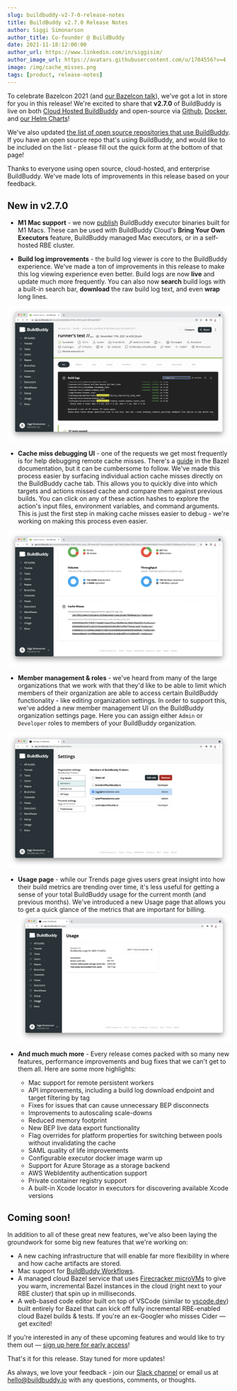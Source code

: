 ```yaml
---
slug: buildbuddy-v2-7-0-release-notes
title: BuildBuddy v2.7.0 Release Notes
author: Siggi Simonarson
author_title: Co-founder @ BuildBuddy
date: 2021-11-18:12:00:00
author_url: https://www.linkedin.com/in/siggisim/
author_image_url: https://avatars.githubusercontent.com/u/1704556?v=4
image: /img/cache_misses.png
tags: [product, release-notes]
---
```


To celebrate Bazelcon 2021 (and [our Bazelcon talk](https://opensourcelive.withgoogle.com/events/bazelcon2021?talk=bazel-in-the-cloud)), we've got a lot in store for you in this release! We're excited to share that **v2.7.0** of BuildBuddy is live on both [Cloud Hosted BuildBuddy](https://app.buildbuddy.io/) and open-source via [Github](https://github.com/buildbuddy-io/buildbuddy), [Docker](https://github.com/buildbuddy-io/buildbuddy/blob/master/docs/on-prem.md#docker-image), and [our Helm Charts](https://github.com/buildbuddy-io/buildbuddy-helm)!

We've also updated [the list of open source repositories that use BuildBuddy](https://www.buildbuddy.io/open-source-repos). If you have an open source repo that's using BuildBuddy, and would like to be included on the list - please fill out the quick form at the bottom of that page!

Thanks to everyone using open source, cloud-hosted, and enterprise BuildBuddy. We've made lots of improvements in this release based on your feedback.

## New in v2.7.0

- **M1 Mac support** - we now [publish](https://github.com/buildbuddy-io/buildbuddy/releases/tag/v2.7.0) BuildBuddy executor binaries built for M1 Macs. These can be used with BuildBuddy Cloud's **Bring Your Own Executors** feature, BuildBuddy managed Mac executors, or in a self-hosted RBE cluster.

- **Build log improvements** - the build log viewer is core to the BuildBuddy experience. We've made a ton of improvements in this release to make this log viewing experience even better. Build logs are now **live** and update much more frequently. You can also now **search** build logs with a built-in search bar, **download** the raw build log text, and even **wrap** long lines.

![](../static/img/blog/build_logs.png)

- **Cache miss debugging UI** - one of the requests we get most frequently is for help debugging remote cache misses. There's a [guide](https://docs.bazel.build/versions/main/remote-execution-caching-debug.html) in the Bazel documentation, but it can be cumbersome to follow. We've made this process easier by surfacing individual action cache misses directly on the BuildBuddy cache tab. This allows you to quickly dive into which targets and actions missed cache and compare them against previous builds. You can click on any of these action hashes to explore the action's input files, environment variables, and command arguments. This is just the first step in making cache misses easier to debug - we're working on making this process even easier.

![](../static/img/blog/cache_misses.png)

- **Member management & roles** - we've heard from many of the large organizations that we work with that they'd like to be able to limit which members of their organization are able to access certain BuildBuddy functionality - like editing organization settings. In order to support this, we've added a new member management UI on the BuildBuddy organization settings page. Here you can assign either `Admin` or `Developer` roles to members of your BuildBuddy organization.

![](../static/img/blog/members.png)

- **Usage page** - while our Trends page gives users great insight into how their build metrics are trending over time, it's less useful for getting a sense of your total BuildBuddy usage for the current month (and previous months). We've introduced a new Usage page that allows you to get a quick glance of the metrics that are important for billing.
  ![](../static/img/blog/usage.png)

- **And much much more** - Every release comes packed with so many new features, performance improvements and bug fixes that we can't get to them all. Here are some more highlights:
  - Mac support for remote persistent workers
  - API improvements, including a build log download endpoint and target filtering by tag
  - Fixes for issues that can cause unnecessary BEP disconnects
  - Improvements to autoscaling scale-downs
  - Reduced memory footprint
  - New BEP live data export functionality
  - Flag overrides for platform properties for switching between pools without invalidating the cache
  - SAML quality of life improvements
  - Configurable executor docker image warm up
  - Support for Azure Storage as a storage backend
  - AWS WebIdentity authentication support
  - Private container registry support
  - A built-in Xcode locator in executors for discovering available Xcode versions

## Coming soon!

In addition to all of these great new features, we've also been laying the groundwork for some big new features that we're working on:

- A new caching infrastructure that will enable far more flexibility in where and how cache artifacts are stored.
- Mac support for [BuildBuddy Workflows](https://blog.buildbuddy.io/blog/meet-buildbuddy-workflows/).
- A managed cloud Bazel service that uses [Firecracker microVMs](https://firecracker-microvm.github.io/) to give you warm, incremental Bazel instances in the cloud (right next to your RBE cluster) that spin up in milliseconds.
- A web-based code editor built on top of VSCode (similar to [vscode.dev](https://vscode.dev/)) built entirely for Bazel that can kick off fully incremental RBE-enabled cloud Bazel builds & tests. If you're an ex-Googler who misses Cider &mdash; get excited!

If you're interested in any of these upcoming features and would like to try them out &mdash; [sign up here for early access](https://buildbuddy.typeform.com/to/BZikT3Eu)!

That's it for this release. Stay tuned for more updates!

As always, we love your feedback - join our [Slack channel](https://slack.buildbuddy.io) or email us at <hello@buildbuddy.io> with any questions, comments, or thoughts.
